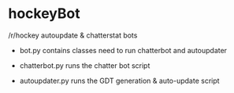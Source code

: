 # hockeyBot
/r/hockey autoupdate & chatterstat bots


- bot.py contains classes need to run chatterbot and autoupdater

- chatterbot.py runs the chatter bot script

- autoupdater.py runs the GDT generation & auto-update script
